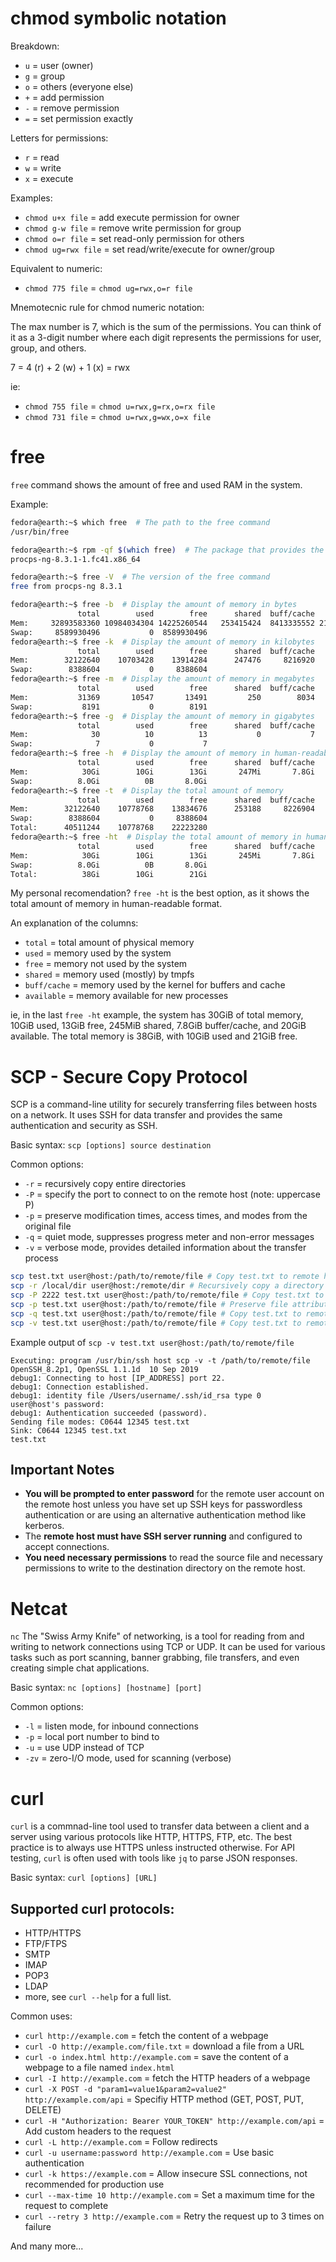 # chmod symbolic notation

Breakdown:
* `u` = user (owner)
* `g` = group
* `o` = others (everyone else)
* `+` = add permission
* `-` = remove permission
* `=` = set permission exactly

Letters for permissions:
* `r` = read
* `w` = write
* `x` = execute

Examples:
* `chmod u+x file` = add execute permission for owner
* `chmod g-w file` = remove write permission for group
* `chmod o=r file` = set read-only permission for others
* `chmod ug=rwx file` = set read/write/execute for owner/group

Equivalent to numeric:
* `chmod 775 file` = `chmod ug=rwx,o=r file`

Mnemotecnic rule for chmod numeric notation:

The max number is 7, which is the sum of the permissions. You can think of it as a 3-digit number where each digit represents the permissions for user, group, and others.

7 = 4 (r) + 2 (w) + 1 (x) = rwx

ie:
* `chmod 755 file` = `chmod u=rwx,g=rx,o=rx file`
* `chmod 731 file` = `chmod u=rwx,g=wx,o=x file`

# free

`free` command shows the amount of free and used RAM in the system.

Example:

```bash
fedora@earth:~$ which free  # The path to the free command
/usr/bin/free

fedora@earth:~$ rpm -qf $(which free)  # The package that provides the free command
procps-ng-8.3.1-1.fc41.x86_64

fedora@earth:~$ free -V  # The version of the free command
free from procps-ng 8.3.1

fedora@earth:~$ free -b  # Display the amount of memory in bytes
               total        used        free      shared  buff/cache   available
Mem:     32893583360 10984034304 14225260544   253415424  8413335552 21909549056
Swap:     8589930496           0  8589930496
fedora@earth:~$ free -k  # Display the amount of memory in kilobytes
               total        used        free      shared  buff/cache   available
Mem:        32122640    10703428    13914284      247476     8216920    21419212
Swap:        8388604           0     8388604
fedora@earth:~$ free -m  # Display the amount of memory in megabytes
               total        used        free      shared  buff/cache   available
Mem:           31369       10547       13491         250        8034       20821
Swap:           8191           0        8191
fedora@earth:~$ free -g  # Display the amount of memory in gigabytes
               total        used        free      shared  buff/cache   available
Mem:              30          10          13           0           7          20
Swap:              7           0           7
fedora@earth:~$ free -h  # Display the amount of memory in human-readable format
               total        used        free      shared  buff/cache   available
Mem:            30Gi        10Gi        13Gi       247Mi       7.8Gi        20Gi
Swap:          8.0Gi          0B       8.0Gi
fedora@earth:~$ free -t  # Display the total amount of memory
               total        used        free      shared  buff/cache   available
Mem:        32122640    10778768    13834676      253188     8226904    21343872
Swap:        8388604           0     8388604
Total:      40511244    10778768    22223280
fedora@earth:~$ free -ht  # Display the total amount of memory in human-readable format
               total        used        free      shared  buff/cache   available
Mem:            30Gi        10Gi        13Gi       245Mi       7.8Gi        20Gi
Swap:          8.0Gi          0B       8.0Gi
Total:          38Gi        10Gi        21Gi
```

My personal recomendation? `free -ht` is the best option, as it shows the total amount of memory in human-readable format. 

An explanation of the columns:
* `total` = total amount of physical memory
* `used` = memory used by the system
* `free` = memory not used by the system
* `shared` = memory used (mostly) by tmpfs
* `buff/cache` = memory used by the kernel for buffers and cache
* `available` = memory available for new processes

ie, in the last `free -ht` example, the system has 30GiB of total memory, 10GiB used, 13GiB free, 245MiB shared, 7.8GiB buffer/cache, and 20GiB available. The total memory is 38GiB, with 10GiB used and 21GiB free. 

# SCP - Secure Copy Protocol

SCP is a command-line utility for securely transferring files between hosts on a network. It uses SSH for data transfer and provides the same authentication and security as SSH.

Basic syntax: `scp [options] source destination`

Common options:
* `-r` = recursively copy entire directories
* `-P` = specify the port to connect to on the remote host (note: uppercase P)
* `-p` = preserve modification times, access times, and modes from the original file
* `-q` = quiet mode, suppresses progress meter and non-error messages
* `-v` = verbose mode, provides detailed information about the transfer process

```bash
scp test.txt user@host:/path/to/remote/file # Copy test.txt to remote host
scp -r /local/dir user@host:/remote/dir # Recursively copy a directory to remote host
scp -P 2222 test.txt user@host:/path/to/remote/file # Copy test.txt to remote host using port 2222
scp -p test.txt user@host:/path/to/remote/file # Preserve file attributes while copying
scp -q test.txt user@host:/path/to/remote/file # Copy test.txt to remote host in quiet mode
scp -v test.txt user@host:/path/to/remote/file # Copy test.txt to remote host in verbose mode
```

Example output of `scp -v test.txt user@host:/path/to/remote/file`

```shell
Executing: program /usr/bin/ssh host scp -v -t /path/to/remote/file
OpenSSH_8.2p1, OpenSSL 1.1.1d  10 Sep 2019
debug1: Connecting to host [IP_ADDRESS] port 22.
debug1: Connection established.
debug1: identity file /Users/username/.ssh/id_rsa type 0
user@host's password:
debug1: Authentication succeeded (password).
Sending file modes: C0644 12345 test.txt
Sink: C0644 12345 test.txt
test.txt
```

## Important Notes

- **You will be prompted to enter password** for the remote user account on the remote host unless you have set up SSH keys for passwordless authentication or are using an alternative authentication method like kerberos.
- The **remote host must have SSH server running** and configured to accept connections.
- **You need necessary permissions** to read the source file and necessary permissions to write to the destination directory on the remote host.

# Netcat

`nc` The "Swiss Army Knife" of networking, is a tool for reading from and writing to network connections using TCP or UDP. It can be used for various tasks such as port scanning, banner grabbing, file transfers, and even creating simple chat applications.

Basic syntax: `nc [options] [hostname] [port]`

Common options:
* `-l` = listen mode, for inbound connections
* `-p` = local port number to bind to
* `-u` = use UDP instead of TCP
* `-zv` = zero-I/O mode, used for scanning (verbose)

# curl

`curl` is a commnad-line tool used to transfer data between a client and a server using various protocols like HTTP, HTTPS, FTP, etc. The best practice is to always use HTTPS unless instructed otherwise. For API testing, `curl` is often used with tools like `jq` to parse JSON responses.

Basic syntax: `curl [options] [URL]`

## Supported curl protocols:
* HTTP/HTTPS
* FTP/FTPS
* SMTP
* IMAP
* POP3
* LDAP
* more, see `curl --help` for a full list.

Common uses:
* `curl http://example.com` = fetch the content of a webpage
* `curl -O http://example.com/file.txt` = download a file from a URL
* `curl -o index.html http://example.com` = save the content of a webpage to a file named `index.html`
* `curl -I http://example.com` = fetch the HTTP headers of a webpage
* `curl -X POST -d "param1=value1&param2=value2" http://example.com/api` = Specifiy HTTP method (GET, POST, PUT, DELETE)
* `curl -H "Authorization: Bearer YOUR_TOKEN" http://example.com/api` = Add custom headers to the request
* `curl -L http://example.com` = Follow redirects
* `curl -u username:password http://example.com` = Use basic authentication
* `curl -k https://example.com` = Allow insecure SSL connections, not recommended for production use
* `curl --max-time 10 http://example.com` = Set a maximum time for the request to complete
* `curl --retry 3 http://example.com` = Retry the request up to 3 times on failure

And many more...

